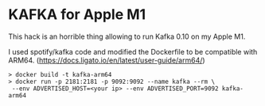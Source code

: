 # KAFKA for Apple M1

This hack is an horrible thing allowing to run Kafka 0.10 on my Apple M1.

I used spotify/kafka code and modified the Dockerfile to be compatible with ARM64. (https://docs.ligato.io/en/latest/user-guide/arm64/)

```
> docker build -t kafka-arm64
> docker run -p 2181:2181 -p 9092:9092 --name kafka --rm \
 --env ADVERTISED_HOST=<your ip> --env ADVERTISED_PORT=9092 kafka-arm64
```

